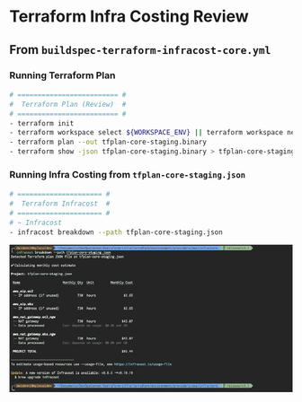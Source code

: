 # Terraform Infra Costing Review

## From `buildspec-terraform-infracost-core.yml`

### Running Terraform Plan

```bash
# ========================= #
#  Terraform Plan (Review)  #
# ========================= #
- terraform init
- terraform workspace select ${WORKSPACE_ENV} || terraform workspace new ${WORKSPACE_ENV}
- terraform plan --out tfplan-core-staging.binary
- terraform show -json tfplan-core-staging.binary > tfplan-core-staging.json
```

### Running Infra Costing from `tfplan-core-staging.json`

```bash
# ===================== #
#  Terraform Infracost  #
# ===================== #
# ~ Infracost
- infracost breakdown --path tfplan-core-staging.json
```

![04-terraform-infracost-core-staging.png](assets/terraform/04-terraform-infracost-core-staging.png)
